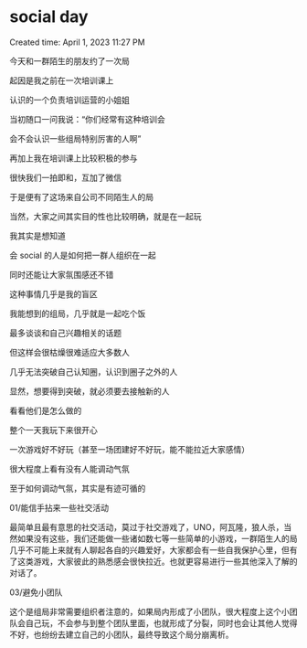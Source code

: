 # social day

Created time: April 1, 2023 11:27 PM

今天和一群陌生的朋友约了一次局

起因是我之前在一次培训课上

认识的一个负责培训运营的小姐姐

当初随口一问我说：“你们经常有这种培训会

会不会认识一些组局特别厉害的人啊”

再加上我在培训课上比较积极的参与

很快我们一拍即和，互加了微信

于是便有了这场来自公司不同陌生人的局

当然，大家之间其实目的性也比较明确，就是在一起玩

我其实是想知道

会 social 的人是如何把一群人组织在一起

同时还能让大家氛围感还不错

这种事情几乎是我的盲区

我能想到的组局，几乎就是一起吃个饭

最多谈谈和自己兴趣相关的话题

但这样会很枯燥很难适应大多数人

几乎无法突破自己认知圈，认识到圈子之外的人

显然，想要得到突破，就必须要去接触新的人

看看他们是怎么做的

整个一天我玩下来很开心

一次游戏好不好玩（甚至一场团建好不好玩，能不能拉近大家感情）

很大程度上看有没有人能调动气氛

至于如何调动气氛，其实是有迹可循的

01/能信手拈来一些社交活动

最简单且最有意思的社交活动，莫过于社交游戏了，UNO，阿瓦隆，狼人杀，当然如果没有这些，我们还能做一些诸如数七等一些简单的小游戏，一群陌生人的局几乎不可能上来就有人聊起各自的兴趣爱好，大家都会有一些自我保护心里，但有了这类游戏，大家彼此的熟悉感会很快拉近。也就更容易进行一些其他深入了解的对话了。

03/避免小团队

这个是组局非常需要组织者注意的，如果局内形成了小团队，很大程度上这个小团队会自己玩，不会参与到整个团队里面，也就形成了分裂，同时也会让其他人觉得不好，也纷纷去建立自己的小团队，最终导致这个局分崩离析。